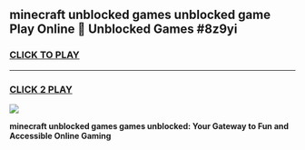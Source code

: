 
## minecraft unblocked games unblocked game Play Online 👋 Unblocked Games #8z9yi
<h3>
<a href="https://premium.freeplayer.one?title=minecraft_unblocked_games&ref=21F">CLICK TO PLAY</a></h3>
<hr>

<h3>
<a href="https://premium.freeplayer.one?title=minecraft_unblocked_games&ref=21F">CLICK 2 PLAY</a>
  
</h3>

<a href="https://premium.freeplayer.one?title=minecraft_unblocked_games&ref=21F/"><img src="https://clearcache.store/games.png"></a>


**minecraft unblocked games games unblocked: Your Gateway to Fun and Accessible Online Gaming**
